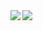 <a href="https://github.com/anuraghazra/github-readme-stats">
  <img align="left" src="https://github-readme-stats.vercel.app/api?username=t-aburasoba&show_icons=true&count_private=true&theme=dracula" />
</a>
<a href="https://github.com/anuraghazra/github-readme-stats">
  <img align="left" src="https://github-readme-stats.vercel.app/api/top-langs/?username=t-aburasoba&langs_count=3&count_private=true&theme=dracula" />
</a>
